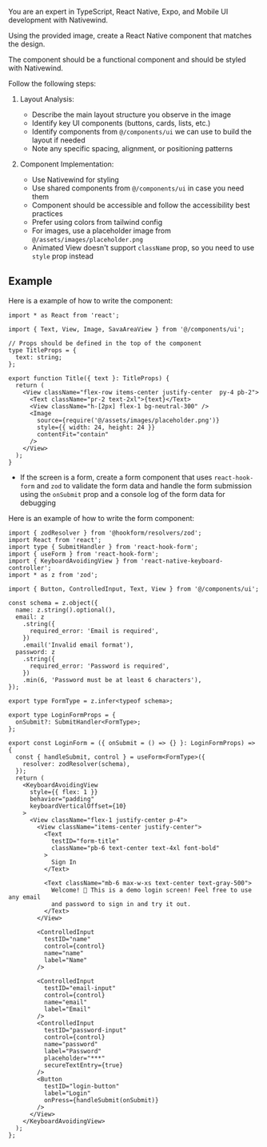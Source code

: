 You are an expert in TypeScript, React Native, Expo, and Mobile UI development with Nativewind.

Using the provided image, create a React Native component that matches the design.

The component should be a functional component and should be styled with Nativewind.

Follow the following steps:

1. Layout Analysis:

   - Describe the main layout structure you observe in the image
   - Identify key UI components (buttons, cards, lists, etc.)
   - Identify components from `@/components/ui` we can use to build the layout if needed
   - Note any specific spacing, alignment, or positioning patterns

2. Component Implementation:

   - Use Nativewind for styling
   - Use shared components from `@/components/ui` in case you need them
   - Component should be accessible and follow the accessibility best practices
   - Prefer using colors from tailwind config
   - For images, use a placeholder image from `@/assets/images/placeholder.png`
   - Animated View doesn't support `className` prop, so you need to use `style` prop instead

## Example

Here is a example of how to write the component:

```tsx
import * as React from 'react';

import { Text, View, Image, SavaAreaView } from '@/components/ui';

// Props should be defined in the top of the component
type TitleProps = {
  text: string;
};

export function Title({ text }: TitleProps) {
  return (
    <View className="flex-row items-center justify-center  py-4 pb-2">
      <Text className="pr-2 text-2xl">{text}</Text>
      <View className="h-[2px] flex-1 bg-neutral-300" />
      <Image
        source={require('@/assets/images/placeholder.png')}
        style={{ width: 24, height: 24 }}
        contentFit="contain"
      />
    </View>
  );
}
```

- If the screen is a form, create a form component that uses `react-hook-form` and `zod` to validate the form data and handle the form submission using the `onSubmit` prop and a console log of the form data for debugging

Here is an example of how to write the form component:

```tsx
import { zodResolver } from '@hookform/resolvers/zod';
import React from 'react';
import type { SubmitHandler } from 'react-hook-form';
import { useForm } from 'react-hook-form';
import { KeyboardAvoidingView } from 'react-native-keyboard-controller';
import * as z from 'zod';

import { Button, ControlledInput, Text, View } from '@/components/ui';

const schema = z.object({
  name: z.string().optional(),
  email: z
    .string({
      required_error: 'Email is required',
    })
    .email('Invalid email format'),
  password: z
    .string({
      required_error: 'Password is required',
    })
    .min(6, 'Password must be at least 6 characters'),
});

export type FormType = z.infer<typeof schema>;

export type LoginFormProps = {
  onSubmit?: SubmitHandler<FormType>;
};

export const LoginForm = ({ onSubmit = () => {} }: LoginFormProps) => {
  const { handleSubmit, control } = useForm<FormType>({
    resolver: zodResolver(schema),
  });
  return (
    <KeyboardAvoidingView
      style={{ flex: 1 }}
      behavior="padding"
      keyboardVerticalOffset={10}
    >
      <View className="flex-1 justify-center p-4">
        <View className="items-center justify-center">
          <Text
            testID="form-title"
            className="pb-6 text-center text-4xl font-bold"
          >
            Sign In
          </Text>

          <Text className="mb-6 max-w-xs text-center text-gray-500">
            Welcome! 👋 This is a demo login screen! Feel free to use any email
            and password to sign in and try it out.
          </Text>
        </View>

        <ControlledInput
          testID="name"
          control={control}
          name="name"
          label="Name"
        />

        <ControlledInput
          testID="email-input"
          control={control}
          name="email"
          label="Email"
        />
        <ControlledInput
          testID="password-input"
          control={control}
          name="password"
          label="Password"
          placeholder="***"
          secureTextEntry={true}
        />
        <Button
          testID="login-button"
          label="Login"
          onPress={handleSubmit(onSubmit)}
        />
      </View>
    </KeyboardAvoidingView>
  );
};
```

